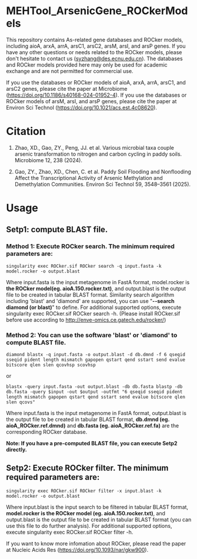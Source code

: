 # MEHTool_ArsenicGene_ROCkerModels
This repository contains As-related gene databases and ROCker models, including aioA, arxA, arrA, arsC1, arsC2, arsM, arsI, and arsP genes. If you have any other questions or needs related to the ROCker models, please don't hesitate to contact us (syzhang@des.ecnu.edu.cn). The databases and ROCker models provided here may only be used for academic exchange and are not permitted for commercial use.

If you use the databases or ROCker models of aioA, arxA, arrA, arsC1, and arsC2 genes, please cite the paper at Microbiome (https://doi.org/10.1186/s40168-024-01952-4).
If you use the databases or ROCker models of arsM, arsI, and arsP genes, please cite the paper at Environ Sci Technol (https://doi.org/10.1021/acs.est.4c08620).

# Citation
1. Zhao, XD., Gao, ZY., Peng, JJ. et al. Various microbial taxa couple arsenic transformation to nitrogen and carbon cycling in paddy soils. Microbiome 12, 238 (2024).

2. Gao, ZY., Zhao, XD., Chen, C. et al. Paddy Soil Flooding and Nonflooding Affect the Transcriptional Activity of Arsenic Methylation and Demethylation Communities. Environ Sci Technol 59, 3548–3561 (2025).

# Usage
## Setp1: compute BLAST file.
### Method 1:  Execute ROCker search. The minimum required parameters are:
```
singularity exec ROCker.sif ROCker search -q input.fasta -k model.rocker -o output.blast
```
Where input.fasta is the input metagenome in FastA format, model.rocker is **the ROCker model(eg. aioA.150.rocker.txt)**, and output.blast is the output file to be created in tabular BLAST format. Similarity search algorithm including 'blast' and 'diamond' are supported, you can use "**--search diamond (or blast)**" to define. For additional supported options, execute singularity exec ROCker.sif ROCker search -h. (Please install ROCker.sif before use according to http://enve-omics.ce.gatech.edu/rocker/) 

### Method 2: You can use the software 'blast' or 'diamond' to compute BLAST file.
```
diamond blastx -q input.fasta -o output.blast -d db.dmnd -f 6 qseqid sseqid pident length mismatch gapopen qstart qend sstart send evalue bitscore qlen slen qcovhsp scovhsp
```
or
```
blastx -query input.fasta -out output.blast -db db.fasta blastp -db db.fasta -query $input -out $output -outfmt "6 qseqid sseqid pident length mismatch gapopen qstart qend sstart send evalue bitscore qlen slen qcovs"
```
Where input.fasta is the input metagenome in FastA format, output.blast is the output file to be created in tabular BLAST format, **db.dmnd (eg. aioA_ROCker.ref.dmnd)** and **db.fasta (eg. aioA_ROCker.ref.fa)** are the corresponding ROCker database.

**Note: If you have a pre-computed BLAST file, you can execute Setp2 directly.**
## Setp2:  Execute ROCker filter. The minimum required parameters are:
```
singularity exec ROCker.sif ROCker filter -x input.blast -k model.rocker -o output.blast
```
Where input.blast is the input search to be filtered in tabular BLAST format, **model.rocker is the ROCker model (eg. aioA.150.rocker.txt)**, and output.blast is the output file to be created in tabular BLAST format (you can use this file to do further analysis). For additional supported options, execute singularity exec ROCker.sif ROCker filter -h.

If you want to know more infomation about ROCker, please read the paper at Nucleic Acids Res (https://doi.org/10.1093/nar/gkw900).
